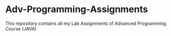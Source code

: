 # Adv-Programming-Assignments

This repository contains all my Lab Assignments of Advanced Programming Course (JAVA)
